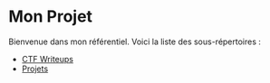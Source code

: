 # Mon Projet

Bienvenue dans mon référentiel. Voici la liste des sous-répertoires :

- [CTF Writeups](CTF%20Writeups)
- [Projets](Projets)
